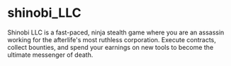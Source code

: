 # shinobi_LLC
Shinobi LLC is a fast-paced, ninja stealth game where you are an assassin working for the afterlife's most ruthless corporation. Execute contracts, collect bounties, and spend your earnings on new tools to become the ultimate messenger of death.
